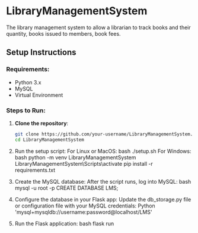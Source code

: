 # LibraryManagementSystem
The library management system to allow a librarian to track books and their quantity, books issued to members, book fees.

## Setup Instructions

### Requirements:
- Python 3.x
- MySQL
- Virtual Environment

### Steps to Run:

1. **Clone the repository**:
   ```bash
   git clone https://github.com/your-username/LibraryManagementSystem.git
   cd LibraryManagementSystem

2. Run the setup script: 
For Linux or MacOS:
	bash
	./setup.sh
For Windows:
	bash
	python -m venv LibraryManagementSystem
	LibraryManagementSystem\Scripts\activate
	pip install -r requirements.txt

3. Create the MySQL database: After the script runs, log into MySQL:
	bash
	mysql -u root -p
	CREATE DATABASE LMS;

4. Configure the database in your Flask app: Update the db_storage.py file or configuration file with your MySQL credentials:
	Python
	'mysql+mysqldb://username:password@localhost/LMS'

5. Run the Flask application:
	bash
	flask run